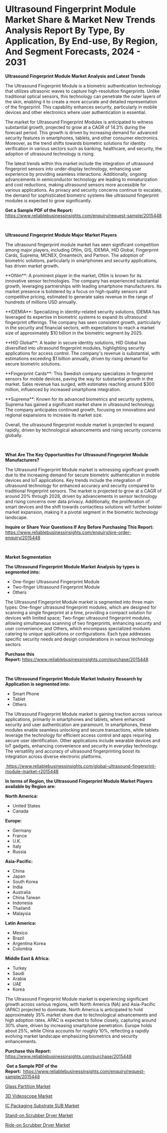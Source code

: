 <p><h1>Ultrasound Fingerprint Module Market Share & Market New Trends Analysis Report By Type, By Application, By End-use, By Region, And Segment Forecasts, 2024 - 2031</h1></p><p><strong>Ultrasound Fingerprint Module Market Analysis and Latest Trends</strong></p>
<p><p>The Ultrasound Fingerprint Module is a biometric authentication technology that utilizes ultrasonic waves to capture high-resolution fingerprints. Unlike traditional optical sensors, this technology can penetrate the outer layers of the skin, enabling it to create a more accurate and detailed representation of the fingerprint. This capability enhances security, particularly in mobile devices and other electronics where user authentication is essential.</p><p>The market for Ultrasound Fingerprint Modules is anticipated to witness substantial growth, projected to grow at a CAGR of 14.3% during the forecast period. This growth is driven by increasing demand for advanced security features in smartphones, tablets, and other consumer electronics. Moreover, as the trend shifts towards biometric solutions for identity verification in various sectors such as banking, healthcare, and security, the adoption of ultrasound technology is rising.</p><p>The latest trends within this market include the integration of ultrasound fingerprint sensors into under-display technology, enhancing user experience by providing seamless interactions. Additionally, ongoing advancements in semiconductor technology are leading to miniaturization and cost reductions, making ultrasound sensors more accessible for various applications. As privacy and security concerns continue to escalate, the demand for sophisticated biometric systems like ultrasound fingerprint modules is expected to grow significantly.</p></p>
<p><strong>Get a Sample PDF of the Report:&nbsp;</strong> <a href="https://www.reliablebusinessinsights.com/enquiry/request-sample/2015448?utm_campaign=41&utm_medium=2&utm_source=Github&utm_content=ia&utm_term=27102024&utm_id=ultrasound-fingerprint-module">https://www.reliablebusinessinsights.com/enquiry/request-sample/2015448</a></p>
<p>&nbsp;</p>
<p><strong>Ultrasound Fingerprint Module Major Market Players</strong></p>
<p><p>The ultrasound fingerprint module market has seen significant competition among major players, including Ofilm, GIS, IDEMIA, HID Global, Fingerprint Cards, Suprema, MCNEX, Dreamtech, and Partron. The adoption of biometric solutions, particularly in smartphones and security applications, has driven market growth.</p><p>**Ofilm**: A prominent player in the market, Ofilm is known for its innovative sensor technologies. The company has experienced substantial growth, leveraging partnerships with leading smartphone manufacturers. Its market presence is bolstered by a focus on high-quality sensors and competitive pricing, estimated to generate sales revenue in the range of hundreds of millions USD annually.</p><p>**IDEMIA**: Specializing in identity-related security solutions, IDEMIA has leveraged its expertise in biometric systems to expand its ultrasound fingerprint offerings. The company has seen consistent growth, particularly in the security and financial sectors, with expectations to reach a market size of approximately $10 billion in the biometric segment by 2025.</p><p>**HID Global**: A leader in secure identity solutions, HID Global has diversified into ultrasound fingerprint modules, highlighting security applications for access control. The company's revenue is substantial, with estimations exceeding $1 billion annually, driven by rising demand for secure biometric solutions.</p><p>**Fingerprint Cards**: This Swedish company specializes in fingerprint sensors for mobile devices, paving the way for substantial growth in the market. Sales revenue has surged, with estimates reaching around $300 million, influenced by increased smartphone integration.</p><p>**Suprema**: Known for its advanced biometrics and security systems, Suprema has gained a significant market share in ultrasound technology. The company anticipates continued growth, focusing on innovations and regional expansions to increase its market size.</p><p>Overall, the ultrasound fingerprint module market is projected to expand rapidly, driven by technological advancements and rising security concerns globally.</p></p>
<p>&nbsp;</p>
<p><strong>What Are The Key Opportunities For Ultrasound Fingerprint Module Manufacturers?</strong></p>
<p><p>The Ultrasound Fingerprint Module market is witnessing significant growth due to the increasing demand for secure biometric authentication in mobile devices and IoT applications. Key trends include the integration of ultrasound technology for enhanced accuracy and security compared to traditional fingerprint sensors. The market is projected to grow at a CAGR of around 20% through 2028, driven by advancements in sensor technology and rising concerns over data privacy. Additionally, the proliferation of smart devices and the shift towards contactless solutions will further bolster market expansion, making it a pivotal segment in the biometric technology landscape.</p></p>
<p><strong>Inquire or Share Your Questions If Any Before Purchasing This Report:</strong> <a href="https://www.reliablebusinessinsights.com/enquiry/pre-order-enquiry/2015448?utm_campaign=41&utm_medium=2&utm_source=Github&utm_content=ia&utm_term=27102024&utm_id=ultrasound-fingerprint-module">https://www.reliablebusinessinsights.com/enquiry/pre-order-enquiry/2015448</a></p>
<p>&nbsp;</p>
<p><strong>Market Segmentation</strong></p>
<p><strong>The Ultrasound Fingerprint Module Market Analysis by types is segmented into:</strong></p>
<p><ul><li>One-finger Ultrasound Fingerprint Module</li><li>Two-finger Ultrasound Fingerprint Module</li><li>Others</li></ul></p>
<p><p>The Ultrasound Fingerprint Module market is segmented into three main types: One-finger ultrasound fingerprint modules, which are designed for scanning a single fingerprint at a time, providing a compact solution for devices with limited space; Two-finger ultrasound fingerprint modules, allowing simultaneous scanning of two fingerprints, enhancing security and user convenience; and Others, which encompass specialized modules catering to unique applications or configurations. Each type addresses specific security needs and design considerations in various technology sectors.</p></p>
<p><strong>Purchase this Report:&nbsp;</strong><a href="https://www.reliablebusinessinsights.com/purchase/2015448?utm_campaign=41&utm_medium=2&utm_source=Github&utm_content=ia&utm_term=27102024&utm_id=ultrasound-fingerprint-module">https://www.reliablebusinessinsights.com/purchase/2015448</a></p>
<p>&nbsp;</p>
<p><strong>The Ultrasound Fingerprint Module Market Industry Research by Application is segmented into:</strong></p>
<p><ul><li>Smart Phone</li><li>Tablet</li><li>Others</li></ul></p>
<p><p>The Ultrasound Fingerprint Module market is gaining traction across various applications, primarily in smartphones and tablets, where enhanced security and user authentication are paramount. In smartphones, these modules enable seamless unlocking and secure transactions, while tablets leverage the technology for efficient access control and apps requiring secure user identification. Other applications include wearable devices and IoT gadgets, enhancing convenience and security in everyday technology. The versatility and accuracy of ultrasound fingerprinting boost its integration across diverse electronic platforms.</p></p>
<p><a href="https://www.reliablebusinessinsights.com/global-ultrasound-fingerprint-module-market-r2015448?utm_campaign=41&utm_medium=2&utm_source=Github&utm_content=ia&utm_term=27102024&utm_id=ultrasound-fingerprint-module">&nbsp;https://www.reliablebusinessinsights.com/global-ultrasound-fingerprint-module-market-r2015448</a></p>
<p><strong>In terms of Region, the Ultrasound Fingerprint Module Market Players available by Region are:</strong></p>
<p>
    <p> <strong> North America: </strong>
        <ul>
            <li>United States</li>
            <li>Canada</li>
        </ul>
        </p> 
    <p> <strong> Europe: </strong>
        <ul>
            <li>Germany</li>
            <li>France</li>
            <li>U.K.</li>
            <li>Italy</li>
            <li>Russia</li>
        </ul>
        </p> 
    <p> <strong> Asia-Pacific: </strong>
        <ul>
            <li>China</li>
            <li>Japan</li>
            <li>South Korea</li>
            <li>India</li>
            <li>Australia</li>
            <li>China Taiwan</li>
            <li>Indonesia</li>
            <li>Thailand</li>
            <li>Malaysia</li>
        </ul>
        </p> 
    <p> <strong> Latin America: </strong>
        <ul>
            <li>Mexico</li>
            <li>Brazil</li>
            <li>Argentina Korea</li>
            <li>Colombia</li>
        </ul>
        </p> 
    <p> <strong> Middle East & Africa: </strong>
        <ul>
            <li>Turkey</li>
            <li>Saudi</li>
            <li>Arabia</li>
            <li>UAE</li>
            <li>Korea</li>
        </ul>
    </p>
    </p>
<p><p>The Ultrasound Fingerprint Module market is experiencing significant growth across various regions, with North America (NA) and Asia-Pacific (APAC) projected to dominate. North America is anticipated to hold approximately 35% market share due to technological advancements and high adoption rates. APAC is expected to follow closely, capturing around 30% share, driven by increasing smartphone penetration. Europe holds about 25%, while China accounts for roughly 10%, reflecting a rapidly evolving market landscape emphasizing biometrics and security enhancements.</p></p>
<p><strong>Purchase this Report: </strong><a href="https://www.reliablebusinessinsights.com/purchase/2015448?utm_campaign=41&utm_medium=2&utm_source=Github&utm_content=ia&utm_term=27102024&utm_id=ultrasound-fingerprint-module">https://www.reliablebusinessinsights.com/purchase/2015448</a></p>
<p>&nbsp;<strong>Get a Sample PDF of the Report:&nbsp;&nbsp;</strong><a href="https://www.reliablebusinessinsights.com/enquiry/request-sample/2015448?utm_campaign=41&utm_medium=2&utm_source=Github&utm_content=ia&utm_term=27102024&utm_id=ultrasound-fingerprint-module">https://www.reliablebusinessinsights.com/enquiry/request-sample/2015448</a></p>
<p><strong></strong></p>
<p><p><a href="https://www.linkedin.com/pulse/global-glass-partition-market-analysis-key-trends-future-projections-5l4de?utm_campaign=41&utm_medium=2&utm_source=Github&utm_content=ia&utm_term=27102024&utm_id=ultrasound-fingerprint-module">Glass Partition Market</a></p><p><a href="https://www.linkedin.com/pulse/3d-videoscope-market-segmentation-geographical-regions-forcast-nldge?utm_campaign=41&utm_medium=2&utm_source=Github&utm_content=ia&utm_term=27102024&utm_id=ultrasound-fingerprint-module">3D Videoscope Market</a></p><p><a href="https://github.com/maximinauago/Market-Research-Report-List-1/blob/main/ic-packaging-substrate-sub-market.md?utm_campaign=41&utm_medium=2&utm_source=Github&utm_content=ia&utm_term=27102024&utm_id=ultrasound-fingerprint-module">IC Packaging Substrate SUB Market</a></p><p><a href="https://issuu.com/reportprime-2/docs/stand-on-scrubber-dryer-market-size_e42ba3a84f0bad?utm_campaign=41&utm_medium=2&utm_source=Github&utm_content=ia&utm_term=27102024&utm_id=ultrasound-fingerprint-module">Stand-on Scrubber Dryer Market</a></p><p><a href="https://issuu.com/reportprime-2/docs/ride-on-scrubber-dryer-market-size-_89eebfe6783d52?utm_campaign=41&utm_medium=2&utm_source=Github&utm_content=ia&utm_term=27102024&utm_id=ultrasound-fingerprint-module">Ride-on Scrubber Dryer Market</a></p></p>